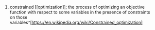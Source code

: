 1. constrained [[optimization]]; the process of optimizing an objective function with respect to some variables in the presence of constraints on those variables^[https://en.wikipedia.org/wiki/Constrained_optimization]